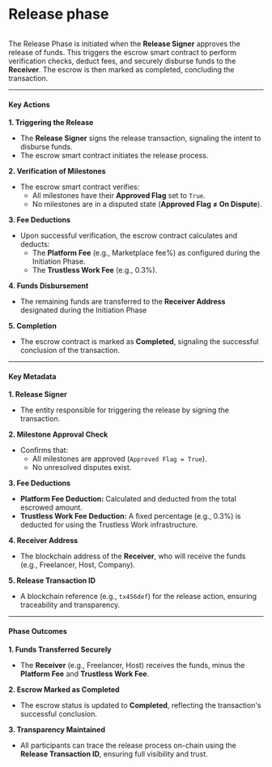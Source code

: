 # Release phase

<figure><img src="../../.gitbook/assets/image (8) (1).png" alt=""><figcaption></figcaption></figure>

The Release Phase is initiated when the **Release Signer** approves the release of funds. This triggers the escrow smart contract to perform verification checks, deduct fees, and securely disburse funds to the **Receiver**. The escrow is then marked as completed, concluding the transaction.

***

#### **Key Actions**

**1. Triggering the Release**

* The **Release Signer** signs the release transaction, signaling the intent to disburse funds.
* The escrow smart contract initiates the release process.

**2. Verification of Milestones**

* The escrow smart contract verifies:
  * All milestones have their **Approved Flag** set to `True`.
  * No milestones are in a disputed state (**Approved Flag ≠ On Dispute**).

**3. Fee Deductions**

* Upon successful verification, the escrow contract calculates and deducts:
  * The **Platform Fee** (e.g., Marketplace fee%) as configured during the Initiation Phase.
  * The **Trustless Work Fee** (e.g., 0.3%).

**4. Funds Disbursement**

* The remaining funds are transferred to the **Receiver Address** designated during the Initiation Phase

**5. Completion**

* The escrow contract is marked as **Completed**, signaling the successful conclusion of the transaction.

***

#### **Key Metadata**

**1. Release Signer**

* The entity responsible for triggering the release by signing the transaction.

**2. Milestone Approval Check**

* Confirms that:
  * All milestones are approved (`Approved Flag = True`).
  * No unresolved disputes exist.

**3. Fee Deductions**

* **Platform Fee Deduction:** Calculated and deducted from the total escrowed amount.
* **Trustless Work Fee Deduction:** A fixed percentage (e.g., 0.3%) is deducted for using the Trustless Work infrastructure.

**4. Receiver Address**

* The blockchain address of the **Receiver**, who will receive the funds (e.g., Freelancer, Host, Company).

**5. Release Transaction ID**

* A blockchain reference (e.g., `tx456def`) for the release action, ensuring traceability and transparency.

***

#### **Phase Outcomes**

**1. Funds Transferred Securely**

* The **Receiver** (e.g., Freelancer, Host) receives the funds, minus the **Platform Fee** and **Trustless Work Fee**.

**2. Escrow Marked as Completed**

* The escrow status is updated to **Completed**, reflecting the transaction's successful conclusion.

**3. Transparency Maintained**

* All participants can trace the release process on-chain using the **Release Transaction ID**, ensuring full visibility and trust.

